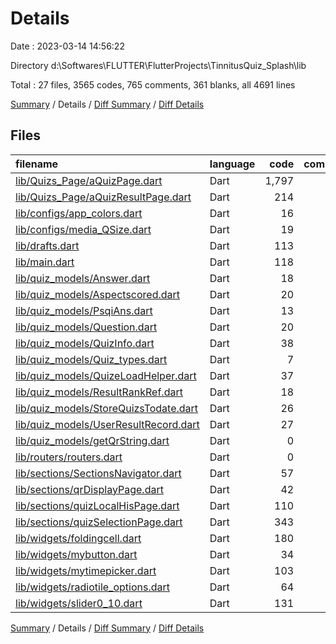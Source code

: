 # Details

Date : 2023-03-14 14:56:22

Directory d:\\Softwares\\FLUTTER\\FlutterProjects\\TinnitusQuiz_Splash\\lib

Total : 27 files,  3565 codes, 765 comments, 361 blanks, all 4691 lines

[Summary](results.md) / Details / [Diff Summary](diff.md) / [Diff Details](diff-details.md)

## Files
| filename | language | code | comment | blank | total |
| :--- | :--- | ---: | ---: | ---: | ---: |
| [lib/Quizs_Page/aQuizPage.dart](/lib/Quizs_Page/aQuizPage.dart) | Dart | 1,797 | 256 | 133 | 2,186 |
| [lib/Quizs_Page/aQuizResultPage.dart](/lib/Quizs_Page/aQuizResultPage.dart) | Dart | 214 | 36 | 14 | 264 |
| [lib/configs/app_colors.dart](/lib/configs/app_colors.dart) | Dart | 16 | 1 | 3 | 20 |
| [lib/configs/media_QSize.dart](/lib/configs/media_QSize.dart) | Dart | 19 | 2 | 4 | 25 |
| [lib/drafts.dart](/lib/drafts.dart) | Dart | 113 | 0 | 7 | 120 |
| [lib/main.dart](/lib/main.dart) | Dart | 118 | 32 | 22 | 172 |
| [lib/quiz_models/Answer.dart](/lib/quiz_models/Answer.dart) | Dart | 18 | 0 | 5 | 23 |
| [lib/quiz_models/Aspectscored.dart](/lib/quiz_models/Aspectscored.dart) | Dart | 20 | 0 | 5 | 25 |
| [lib/quiz_models/PsqiAns.dart](/lib/quiz_models/PsqiAns.dart) | Dart | 13 | 1 | 4 | 18 |
| [lib/quiz_models/Question.dart](/lib/quiz_models/Question.dart) | Dart | 20 | 0 | 6 | 26 |
| [lib/quiz_models/QuizInfo.dart](/lib/quiz_models/QuizInfo.dart) | Dart | 38 | 18 | 7 | 63 |
| [lib/quiz_models/Quiz_types.dart](/lib/quiz_models/Quiz_types.dart) | Dart | 7 | 1 | 1 | 9 |
| [lib/quiz_models/QuizeLoadHelper.dart](/lib/quiz_models/QuizeLoadHelper.dart) | Dart | 37 | 3 | 5 | 45 |
| [lib/quiz_models/ResultRankRef.dart](/lib/quiz_models/ResultRankRef.dart) | Dart | 18 | 0 | 5 | 23 |
| [lib/quiz_models/StoreQuizsTodate.dart](/lib/quiz_models/StoreQuizsTodate.dart) | Dart | 26 | 4 | 6 | 36 |
| [lib/quiz_models/UserResultRecord.dart](/lib/quiz_models/UserResultRecord.dart) | Dart | 27 | 0 | 6 | 33 |
| [lib/quiz_models/getQrString.dart](/lib/quiz_models/getQrString.dart) | Dart | 0 | 5 | 2 | 7 |
| [lib/routers/routers.dart](/lib/routers/routers.dart) | Dart | 0 | 41 | 7 | 48 |
| [lib/sections/SectionsNavigator.dart](/lib/sections/SectionsNavigator.dart) | Dart | 57 | 42 | 8 | 107 |
| [lib/sections/qrDisplayPage.dart](/lib/sections/qrDisplayPage.dart) | Dart | 42 | 107 | 11 | 160 |
| [lib/sections/quizLocalHisPage.dart](/lib/sections/quizLocalHisPage.dart) | Dart | 110 | 73 | 15 | 198 |
| [lib/sections/quizSelectionPage.dart](/lib/sections/quizSelectionPage.dart) | Dart | 343 | 67 | 11 | 421 |
| [lib/widgets/foldingcell.dart](/lib/widgets/foldingcell.dart) | Dart | 180 | 15 | 24 | 219 |
| [lib/widgets/mybutton.dart](/lib/widgets/mybutton.dart) | Dart | 34 | 0 | 5 | 39 |
| [lib/widgets/mytimepicker.dart](/lib/widgets/mytimepicker.dart) | Dart | 103 | 7 | 10 | 120 |
| [lib/widgets/radiotile_options.dart](/lib/widgets/radiotile_options.dart) | Dart | 64 | 40 | 24 | 128 |
| [lib/widgets/slider0_10.dart](/lib/widgets/slider0_10.dart) | Dart | 131 | 14 | 11 | 156 |

[Summary](results.md) / Details / [Diff Summary](diff.md) / [Diff Details](diff-details.md)